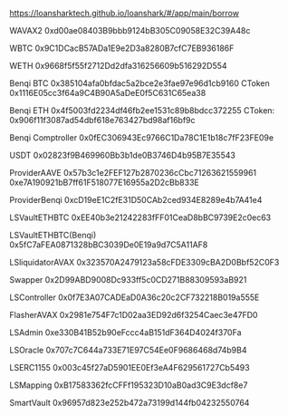 https://loansharktech.github.io/loanshark/#/app/main/borrow

WAVAX2
0xd00ae08403B9bbb9124bB305C09058E32C39A48c

WBTC
0x9C1DCacB57ADa1E9e2D3a8280B7cfC7EB936186F

WETH
0x9668f5f55f2712Dd2dfa316256609b516292D554

Benqi BTC
0x385104afa0bfdac5a2bce2e3fae97e96d1cb9160
CToken
0x1116E05cc3f64a9C4B90A5aDeE0f5C631C65ea38

Benqi ETH
0x4f5003fd2234df46fb2ee1531c89b8bdcc372255
CToken:
0x906f11f3087ad54dbf618e763427bd98af16bf9c

Benqi Comptroller
0x0fEC306943Ec9766C1Da78C1E1b18c7fF23FE09e

USDT
0x02823f9B469960Bb3b1de0B3746D4b95B7E35543

ProviderAAVE
0x57b3c1e2FEF127b2870236cCbc71263621559961
0xe7A190921bB7ff61F518077E16955a2D2cBb833E

ProviderBenqi
0xcD19eE1C2fE31D50CAb2ced934E8289e4b7A41e4

LSVaultETHBTC
0xEE40b3e21242283fFF01CeaD8bBC9739E2c0ec63

LSVaultETHBTC(Benqi)
0x5fC7aFEA0871328bBC3039De0E19a9d7C5A11AF8

LSliquidatorAVAX
0x323570A2479123a58cFDE3309cBA2D0Bbf52C0F3

Swapper
0x2D99ABD9008Dc933ff5c0CD271B88309593aB921

LSController
0x0f7E3A07CADEaD0A36c20c2CF732218B019a555E

FlasherAVAX
0x2981e754F7c1D02aa3ED92d6f3254Caec3e47FD0

LSAdmin
0xe330B41B52b90eFccc4aB151dF364D4024f370Fa

LSOracle
0x707c7C644a733E71E97C54Ee0F9686468d74b9B4

LSERC1155
0x003c45f27aD5901EE0Ef3eA4F629561727Cb5493

LSMapping
0xB17583362fcCFFf195323D10aB0ad3C9E3dcf8e7

SmartVault
0x96957d823e252b472a73199d144fb04232550764
